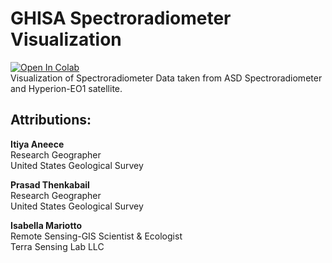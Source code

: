 # GHISA Spectroradiometer Visualization
[![Open In Colab](https://colab.research.google.com/assets/colab-badge.svg)](https://colab.research.google.com/github/rmccormick-contractor/Hyperion-ASD-Visualization/blob/main/GHISA_Visualization.ipynb) \
Visualization of Spectroradiometer Data taken from ASD Spectroradiometer and Hyperion-EO1 satellite.

## Attributions:

**Itiya Aneece** \
Research Geographer \
United States Geological Survey

**Prasad Thenkabail** \
Research Geographer \
United States Geological Survey

**Isabella Mariotto** \
Remote Sensing-GIS Scientist & Ecologist \
Terra Sensing Lab LLC
